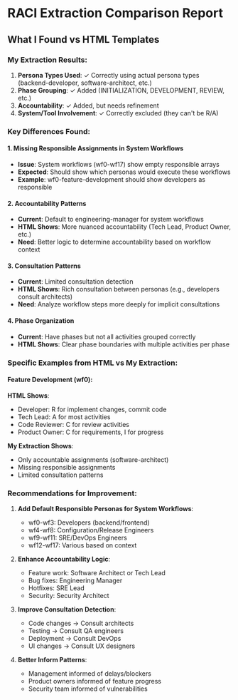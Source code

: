 # RACI Extraction Comparison Report

## What I Found vs HTML Templates

### My Extraction Results:
1. **Persona Types Used**: ✓ Correctly using actual persona types (backend-developer, software-architect, etc.)
2. **Phase Grouping**: ✓ Added (INITIALIZATION, DEVELOPMENT, REVIEW, etc.)
3. **Accountability**: ✓ Added, but needs refinement
4. **System/Tool Involvement**: ✓ Correctly excluded (they can't be R/A)

### Key Differences Found:

#### 1. Missing Responsible Assignments in System Workflows
- **Issue**: System workflows (wf0-wf17) show empty responsible arrays
- **Expected**: Should show which personas would execute these workflows
- **Example**: wf0-feature-development should show developers as responsible

#### 2. Accountability Patterns
- **Current**: Default to engineering-manager for system workflows
- **HTML Shows**: More nuanced accountability (Tech Lead, Product Owner, etc.)
- **Need**: Better logic to determine accountability based on workflow context

#### 3. Consultation Patterns
- **Current**: Limited consultation detection
- **HTML Shows**: Rich consultation between personas (e.g., developers consult architects)
- **Need**: Analyze workflow steps more deeply for implicit consultations

#### 4. Phase Organization
- **Current**: Have phases but not all activities grouped correctly
- **HTML Shows**: Clear phase boundaries with multiple activities per phase

### Specific Examples from HTML vs My Extraction:

#### Feature Development (wf0):
**HTML Shows**:
- Developer: R for implement changes, commit code
- Tech Lead: A for most activities
- Code Reviewer: C for review activities
- Product Owner: C for requirements, I for progress

**My Extraction Shows**:
- Only accountable assignments (software-architect)
- Missing responsible assignments
- Limited consultation patterns

### Recommendations for Improvement:

1. **Add Default Responsible Personas for System Workflows**:
   - wf0-wf3: Developers (backend/frontend)
   - wf4-wf8: Configuration/Release Engineers
   - wf9-wf11: SRE/DevOps Engineers
   - wf12-wf17: Various based on context

2. **Enhance Accountability Logic**:
   - Feature work: Software Architect or Tech Lead
   - Bug fixes: Engineering Manager
   - Hotfixes: SRE Lead
   - Security: Security Architect

3. **Improve Consultation Detection**:
   - Code changes → Consult architects
   - Testing → Consult QA engineers
   - Deployment → Consult DevOps
   - UI changes → Consult UX designers

4. **Better Inform Patterns**:
   - Management informed of delays/blockers
   - Product owners informed of feature progress
   - Security team informed of vulnerabilities
